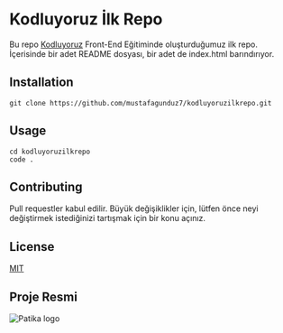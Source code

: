 # Kodluyoruz İlk Repo
Bu repo [Kodluyoruz](https://www.kodluyoruz.org) Front-End Eğitiminde oluşturduğumuz ilk repo. İçerisinde bir adet README dosyası, bir adet de index.html barındırıyor.
## Installation
`git clone https://github.com/mustafagunduz7/kodluyoruzilkrepo.git`
## Usage 
```
cd kodluyoruzilkrepo 
code .
```
## Contributing
Pull requestler kabul edilir. Büyük değişiklikler için, lütfen önce neyi değiştirmek istediğinizi tartışmak için bir konu açınız.
## License
[MIT](https://choosealicense.com/licenses/mit/)
## Proje Resmi
![Patika logo](https://www.google.com/url?sa=i&url=https%3A%2F%2Fwww.facebook.com%2Fpatika.dev%2F&psig=AOvVaw0dRsjsZ9y_b3vWJuNUingi&ust=1738871906464000&source=images&cd=vfe&opi=89978449&ved=0CBQQjRxqFwoTCJjyhuSorYsDFQAAAAAdAAAAABAJ)
